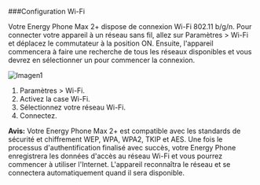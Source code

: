 ###Configuration Wi-Fi

Votre Energy Phone Max 2+ dispose de connexion Wi-Fi 802.11 b/g/n. Pour connecter votre appareil à un réseau sans fil, allez sur Paramètres > Wi-Fi et déplacez le commutateur à la position ON. Ensuite, l'appareil commencera à faire une recherche de tous les réseaux disponibles et vous devrez en sélectionner un pour commencer la connexion.

![Imagen1](http://static.energysistem.com/images/manuals/42499/56dd9edb4099b.jpg)

1. Paramètres > Wi-Fi. 
2. Activez la case Wi-Fi.
3. Sélectionnez votre réseau Wi-Fi.
4. Connectez.

**Avis:** Votre Energy Phone Max 2+ est compatible avec les standards de sécurité et chiffrement WEP, WPA, WPA2, TKIP et AES. Une fois le processus d'authentification finalisé avec succès, votre Energy Phone enregistrera les données d'accès au réseau Wi-Fi et vous pourrez commencer à utiliser l'Internet. L'appareil reconnaîtra le réseau et se connectera automatiquement quand il sera disponible.
